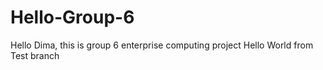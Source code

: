 # Hello-Group-6
Hello Dima, this is group 6 enterprise computing project
Hello World from Test branch
